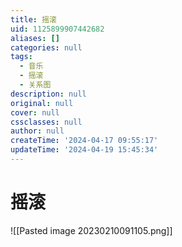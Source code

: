 ```yaml
---
title: 摇滚
uid: 1125899907442682
aliases: []
categories: null
tags:
  - 音乐
  - 摇滚
  - 关系图
description: null
original: null
cover: null
cssclasses: null
author: null
createTime: '2024-04-17 09:55:17'
updateTime: '2024-04-19 15:45:34'
---
```


# 摇滚

![[Pasted image 20230210091105.png]]
